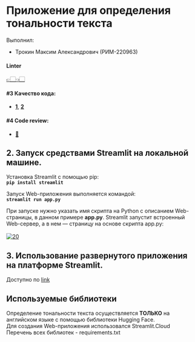 # Приложение для определения тональности текста
Выполнил:
- Трокин Максим Александрович (РИМ-220963)<br>
#### Linter
[👉🏻👈🏻](https://github.com/MaxAvgae/PI_2/actions/runs/6099234413/job/16550897204)
#### #3 Качество кода:<br>
   - [**1**](https://github.com/MaxAvgae/PI_2/pull/3), [**2**](https://github.com/MaxAvgae/PI_2/pull/1)<br>
#### #4 Code review:<br>
- [🤡](https://github.com/MaxAvgae/PI_2/pull/4)
## 2. Запуск средствами Streamlit на локальной машине.
Установка Streamlit с помощью pip:<br>
**`pip install streamlit`**<br>

Запуск Web-приложения выполняется командой:<br>
**`streamlit run app.py`**<br>

При запуске нужно указать имя скрипта на Python с описанием Web-страницы, в данном примере **app.py**. Streamlit запустит встроенный Web-сервер, а в нем — страницу на основе скрипта app.py:<br><br>
<a href="https://ibb.co/V3Gj0P3"><img src="https://i.ibb.co/st4mpMt/20.png" alt="20" border="0"></a>
## 3. Использование развернутого приложения на платформе Streamlit.
Доступно по [link](https://semester2sentiment.streamlit.app/)
## Используемые библиотеки
Определение тональности текста осуществляется **ТОЛЬКО** на английском языке с помощью библиотеки Hugging Face.<br>
Для создания Web-приложения использовался Streamlit.Cloud<br>
Перечень всех библиотек - requirements.txt

